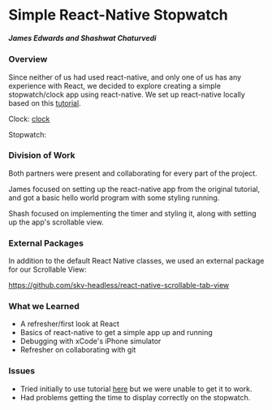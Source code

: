 # Simple React-Native Stopwatch
##### James Edwards and Shashwat Chaturvedi

### Overview

Since neither of us had used react-native, and only one of us has any experience with React, we decided to explore creating a simple stopwatch/clock app using react-native.
We set up react-native locally based on this [tutorial](https://github.com/react-community/create-react-native-app).

Clock:
[clock](Clock.png)

Stopwatch:

### Division of Work

Both partners were present and collaborating for every part of the project.

James focused on setting up the react-native app from the original tutorial, and got a basic hello world program with some styling running.

Shash focused on implementing the timer and styling it, along with setting up the app's scrollable view.

### External Packages

In addition to the default React Native classes, we used an external package for our Scrollable View:

https://github.com/skv-headless/react-native-scrollable-tab-view

### What we Learned

* A refresher/first look at React
* Basics of react-native to get a simple app up and running
* Debugging with xCode's iPhone simulator
* Refresher on collaborating with git

### Issues

* Tried initially to use tutorial [here](https://facebook.github.io/react-native/docs/getting-started.html) but we were unable to get it to work.
* Had problems getting the time to display correctly on the stopwatch.
